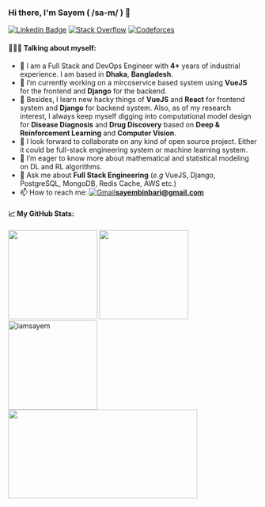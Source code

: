 ### Hi there, I'm Sayem ( /sa-m/ ) 👋

[![Linkedin Badge](https://img.shields.io/badge/%20-LinkedIn-0e76a8?logo=Linkedin&logoColor=white)](https://www.linkedin.com/in/sayembari/)
[![Stack Overflow](https://img.shields.io/badge/%20-Stack%20Overflow-black?color=14171A&labelColor=fff&logo=stackoverflow&logoColor=0c0d0e26)](https://stackoverflow.com/users/4380965/sayem-bari?tab=profile)
[![Codeforces](https://cp-logo.vercel.app/codeforces/darkKnight040?logo=true)](https://www.codeforces.com/submissions/darkKnight040/)


#### 🙋🏻‍♂️ Talking about myself:

- :house_with_garden: I am a Full Stack and DevOps Engineer with **4+** years of industrial experience. I am based in **Dhaka**, **Bangladesh**.
- 🔭 I’m currently working on a mircoservice based system using **VueJS** for the frontend and **Django** for the backend.
- 🌱 Besides, I learn new hacky things of **VueJS** and **React** for frontend system and **Django** for backend system. Also, as of my research interest, I always keep myself digging into computational model design for **Disease Diagnosis** and **Drug Discovery** based on **Deep & Reinforcement Learning** and **Computer Vision**.
- 👯 I look forward to collaborate on any kind of open source project. Either it could be full-stack engineering system or machine learning system.
- 🤔 I’m eager to know more about mathematical and statistical modeling on DL and RL algorithms. 
- 💬 Ask me about **Full Stack Engineering** (_e.g_ VueJS, Django, PostgreSQL, MongoDB, Redis Cache, AWS etc.)
- 📫 How to reach me: [![Gmail](https://img.shields.io/badge/Gmail-D14836?logo=gmail&logoColor=white
)](mailto:sayembinbari@gmail.com)**sayembinbari@gmail.com**

#### 📈 My GitHub Stats:

<p>
  <img height="180em" src="https://github-readme-stats.vercel.app/api?username=iamsayem&show_icons=true&hide_border=true&&count_private=true&include_all_commits=true" />
  <img height="180em" src="https://github-readme-stats.vercel.app/api/top-langs/?username=iamsayem&show_icons=true&hide_border=true&layout=compact" />
  <img height="180em" src="https://github-readme-streak-stats.herokuapp.com/?user=iamsayem" alt="iamsayem" />
  <img height="180em" width="382" src="https://www.flagcounter.me/cDB/" />
</p>
